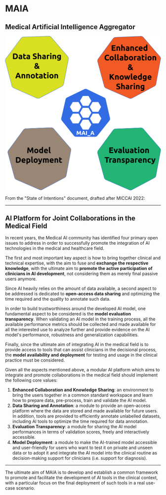 # MAIA
## Medical Artificial Intelligence Aggregator
![](MAIA_schema.png)

From the "State of Intentions" document, drafted after MICCAI 2022:

---
## AI Platform for Joint Collaborations in the Medical Field

In recent years, the Medical AI community has identified four primary open issues to address in order to successfully promote the integration of AI technologies in the medical and healthcare field.

The first and most important key aspect is how to bring together clinical and technical expertise, with the aim to fuse and **exchange the respective knowledge**, with the ultimate aim to **promote the active participation of clinicians in AI development**, not considering them as merely final passive users anymore. 

Since AI heavily relies on the amount of data available, a second aspect to be addressed is dedicated to **open-access data sharing** and optimizing the time required and the quality to annotate such data.

In order to build trustworthiness around the developed AI model, one fundamental aspect to be considered is the **model evaluation transparency**. When validating an AI model in the training process, all the available performance metrics should be collected and made available for all the interested use to analyze further and provide evidence on the AI model's performance, robustness and generalization capabilities.

Finally, since the ultimate aim of integrating AI in the medical field is to provide access to tools that can assist clinicians in the decisional process, the **model availability and deployment** for testing and usage in the clinical practice must be considered.

Given all the aspects mentioned above, a modular AI platform which aims to integrate and promote collaborations in the medical field should implement the following core values:

1. **Enhanced Collaboration and Knowledge Sharing**: an environment to bring the users together in a common standard workspace and learn how to prepare data, pre-process, train and validate the AI model.
2. **Data Sharing and Annotation**: a module to provide an open-access platform where the data are stored and made available for future users. In addition, tools are provided to efficiently annotate unlabelled datasets, including AI tools to optimize the time required for data annotation.
3. **Evaluation Transparency**: a module for sharing the AI model performances in terms of validation scores, freely and interactively accessible.
4. **Model Deployment**: a module to make the AI-trained model accessible and user-friendly for users who want to test it on private and unseen data or to adopt it and integrate the AI model into the clinical routine as decision-making support for clinicians (i.e. support for diagnosis).
---

The ultimate aim of MAIA is to develop and establish a common framework to promote and facilitate the development of AI tools in the clinical context, with a particular focus on the final deployment of such tools in a real use-case scenario.
